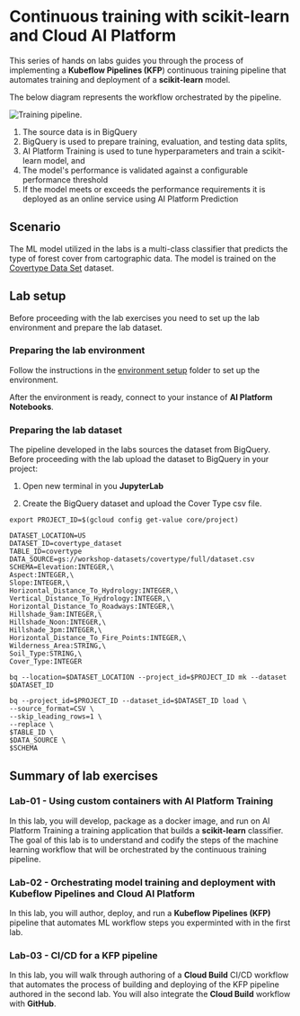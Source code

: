 # Continuous training with scikit-learn and Cloud AI Platform

This series of hands on labs guides you through the process of implementing a **Kubeflow Pipelines (KFP**) continuous training pipeline that automates training and deployment of a **scikit-learn** model. 

The below diagram represents the workflow orchestrated by the pipeline.

![Training pipeline](/images/kfp-caip.png).

1. The source data is in BigQuery
2. BigQuery is used to prepare training, evaluation, and testing data splits, 
3. AI Platform Training is used to tune hyperparameters and train a scikit-learn model, and
4. The model's performance is validated against a configurable performance threshold
4. If the model meets or exceeds the performance requirements it is deployed as an online service using AI Platform Prediction

## Scenario
The ML model utilized in the labs  is a multi-class classifier that predicts the type of  forest cover from cartographic data. The model is trained on the [Covertype Data Set](/datasets/covertype/README.md) dataset.

## Lab setup
Before proceeding with the lab exercises you need to set up the lab environment and prepare the lab dataset.

### Preparing the lab environment
Follow the instructions in the [environment setup](/environment-setup) folder to set up the environment. 

After the environment is ready, connect to your instance of **AI Platform Notebooks**.

### Preparing the lab dataset
The pipeline developed in the labs sources the dataset from BigQuery. Before proceeding with the lab upload the dataset to BigQuery in your project:

1. Open new terminal in you **JupyterLab**

2. Create the BigQuery dataset and upload the Cover Type csv file.
```
export PROJECT_ID=$(gcloud config get-value core/project)

DATASET_LOCATION=US
DATASET_ID=covertype_dataset
TABLE_ID=covertype
DATA_SOURCE=gs://workshop-datasets/covertype/full/dataset.csv
SCHEMA=Elevation:INTEGER,\
Aspect:INTEGER,\
Slope:INTEGER,\
Horizontal_Distance_To_Hydrology:INTEGER,\
Vertical_Distance_To_Hydrology:INTEGER,\
Horizontal_Distance_To_Roadways:INTEGER,\
Hillshade_9am:INTEGER,\
Hillshade_Noon:INTEGER,\
Hillshade_3pm:INTEGER,\
Horizontal_Distance_To_Fire_Points:INTEGER,\
Wilderness_Area:STRING,\
Soil_Type:STRING,\
Cover_Type:INTEGER

bq --location=$DATASET_LOCATION --project_id=$PROJECT_ID mk --dataset $DATASET_ID

bq --project_id=$PROJECT_ID --dataset_id=$DATASET_ID load \
--source_format=CSV \
--skip_leading_rows=1 \
--replace \
$TABLE_ID \
$DATA_SOURCE \
$SCHEMA
```


## Summary of lab exercises
### Lab-01 - Using custom containers with AI Platform Training
In this lab, you will develop, package as a docker image, and run on AI Platform Training a training application that builds a **scikit-learn** classifier. The goal of this lab is to understand and codify the steps of the machine learning workflow that will be orchestrated by the continuous training pipeline.


### Lab-02 - Orchestrating model training and deployment with Kubeflow Pipelines and Cloud AI Platform
In this lab, you will author, deploy, and run a **Kubeflow Pipelines (KFP)** pipeline that automates ML workflow steps you experminted with in the first lab.

### Lab-03 - CI/CD for a KFP pipeline
In this lab, you will walk through authoring of a **Cloud Build** CI/CD workflow that automates the process of building and deploying of the KFP pipeline authored in the second lab. You will also integrate the **Cloud Build** workflow with **GitHub**.



